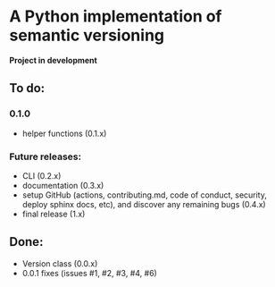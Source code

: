 # A Python implementation of semantic versioning

**Project in development**

## To do:

### 0.1.0

- helper functions (0.1.x)

### Future releases:

- CLI (0.2.x)
- documentation (0.3.x)
- setup GitHub (actions, contributing.md, code of conduct, security, deploy sphinx docs, etc), and discover any remaining bugs (0.4.x)
- final release (1.x)

## Done:

- Version class (0.0.x)
- 0.0.1 fixes (issues #1, #2, #3, #4, #6)
